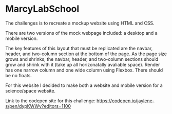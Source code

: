 # MarcyLabSchool
The challenges is to recreate a mockup website using HTML and CSS. 

There are two versions of the mock webpage included: a desktop and a mobile version. 

The key features of this layout that must be replicated are the navbar, header, and two-column section at the bottom of the page.
As the page size grows and shrinks, the navbar, header, and two-column sections should grow and shrink with it (take up all horizonatally avaliable space).
Render has one narrow column and one wide column using Flexbox. 
There should be no floats.

For this website I decided to make both a website and mobile version for a science/space website. 

Link to the codepen site for this challenge: https://codepen.io/jaylene-s/pen/dypKWWv?editors=1100
